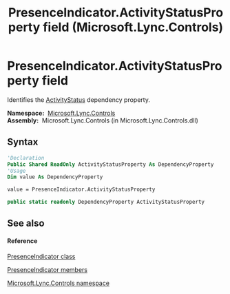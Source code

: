 ﻿---
title: PresenceIndicator.ActivityStatusProperty field (Microsoft.Lync.Controls)
TOCTitle: ActivityStatusProperty field
ms:assetid: F:Microsoft.Lync.Controls.PresenceIndicator.ActivityStatusProperty_DI_3_UC_OCS14MrefLyncWPF
ms:mtpsurl: https://msdn.microsoft.com/en-us/library/microsoft.lync.controls.presenceindicator.activitystatusproperty_di_3_uc_ocs14mreflyncwpf(v=office.15)
ms:contentKeyID: 48597597
ms.date: 07/28/2014
mtps_version: v=office.15
f1_keywords:
- Microsoft.Lync.Controls.PresenceIndicator.ActivityStatusProperty
dev_langs:
- CSharp
- JScript
- VB
- other
---

# PresenceIndicator.ActivityStatusProperty field

Identifies the [ActivityStatus](presenceindicator-activitystatus-property-microsoft-lync-controls_1.md) dependency property.

**Namespace:**  [Microsoft.Lync.Controls](microsoft-lync-controls-namespace_1.md)  
**Assembly:**  Microsoft.Lync.Controls (in Microsoft.Lync.Controls.dll)

## Syntax

``` vb
'Declaration
Public Shared ReadOnly ActivityStatusProperty As DependencyProperty
'Usage
Dim value As DependencyProperty

value = PresenceIndicator.ActivityStatusProperty
```

``` csharp
public static readonly DependencyProperty ActivityStatusProperty
```

## See also

#### Reference

[PresenceIndicator class](presenceindicator-class-microsoft-lync-controls_1.md)

[PresenceIndicator members](presenceindicator-members-microsoft-lync-controls_1.md)

[Microsoft.Lync.Controls namespace](microsoft-lync-controls-namespace_1.md)

